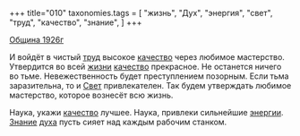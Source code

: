 +++
title="010"
taxonomies.tags = [
 "жизнь",
 "Дух",
 "энергия",
 "свет",
 "труд",
 "качество",
 "знание",
]
+++

[Община 1926г](/agni/1926)

И войдёт в чистый [труд](/tags/труд) высокое [качество](/tags/качество) через любимое мастерство. Утвердится во всей [жизни](/tags/жизнь) [качество](/tags/качество) прекрасное. Не останется ничего во тьме. Невежественность будет преступлением позорным. Если тьма заразительна, то и [Свет](/tags/свет) привлекателен. Так будем утверждать любимое мастерство, которое вознесёт всю жизнь.   

Наука, укажи [качество](/tags/качество) лучшее. Наука, привлеки сильнейшие [энергии](/tags/энергия). [Знание](/tags/знание) [духа](/tags/Дух) пусть сияет над каждым рабочим станком.   


